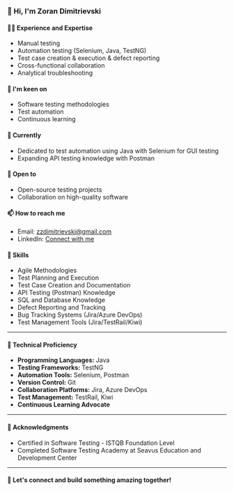 ### 👋 Hi, I'm Zoran Dimitrievski

#### 👨‍💻 Experience and Expertise
- Manual testing
- Automation testing (Selenium, Java, TestNG)
- Test case creation & execution & defect reporting
- Cross-functional collaboration
- Analytical troubleshooting

#### 👀 I'm keen on
- Software testing methodologies
- Test automation
- Continuous learning

#### 🌱 Currently
- Dedicated to test automation using Java with Selenium for GUI testing
- Expanding API testing knowledge with Postman

#### 💞️ Open to
- Open-source testing projects
- Collaboration on high-quality software

#### 📫 How to reach me
- Email: [zzdimitrievski@gmail.com](mailto:zzdimitrievski@gmail.com)
- LinkedIn: [Connect with me](https://www.linkedin.com/in/zoran-dimitrievski/)

#### 💪 Skills
- Agile Methodologies
- Test Planning and Execution
- Test Case Creation and Documentation
- API Testing (Postman) Knowledge
- SQL and Database Knowledge
- Defect Reporting and Tracking
- Bug Tracking Systems (Jira/Azure DevOps)
- Test Management Tools (Jira/TestRail/Kiwi)

---

#### 🚀 Technical Proficiency
- **Programming Languages:** Java
- **Testing Frameworks:** TestNG
- **Automation Tools:** Selenium, Postman
- **Version Control:** Git
- **Collaboration Platforms:** Jira, Azure DevOps
- **Test Management:** TestRail, Kiwi
- **Continuous Learning Advocate**

---

#### 🌟 Acknowledgments
- Certified in Software Testing - ISTQB Foundation Level
- Completed Software Testing Academy at Seavus Education and Development Center

---

#### 🤝 Let's connect and build something amazing together!
